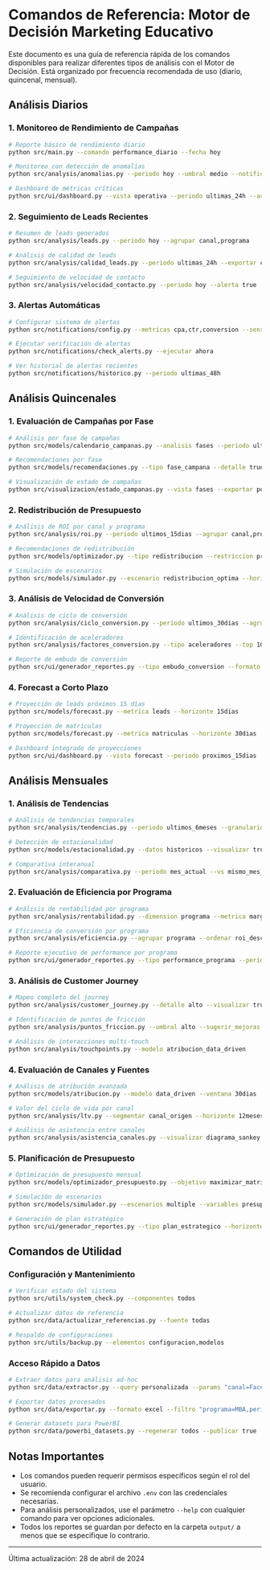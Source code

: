# Comandos de Referencia: Motor de Decisión Marketing Educativo

Este documento es una guía de referencia rápida de los comandos disponibles para realizar diferentes tipos de análisis con el Motor de Decisión. Está organizado por frecuencia recomendada de uso (diario, quincenal, mensual).

## Análisis Diarios

### 1. Monitoreo de Rendimiento de Campañas

```bash
# Reporte básico de rendimiento diario
python src/main.py --comando performance_diario --fecha hoy

# Monitoreo con detección de anomalías
python src/analysis/anomalias.py --periodo hoy --umbral medio --notificar true

# Dashboard de métricas críticas
python src/ui/dashboard.py --vista operativa --periodo ultimas_24h --actualizar true
```

### 2. Seguimiento de Leads Recientes

```bash
# Resumen de leads generados
python src/analysis/leads.py --periodo hoy --agrupar canal,programa

# Análisis de calidad de leads
python src/analysis/calidad_leads.py --periodo ultimas_24h --exportar csv

# Seguimiento de velocidad de contacto
python src/analysis/velocidad_contacto.py --periodo hoy --alerta true
```

### 3. Alertas Automáticas

```bash
# Configurar sistema de alertas
python src/notifications/config.py --metricas cpa,ctr,conversion --sensibilidad alta

# Ejecutar verificación de alertas
python src/notifications/check_alerts.py --ejecutar ahora

# Ver historial de alertas recientes
python src/notifications/historico.py --periodo ultimas_48h
```

## Análisis Quincenales

### 1. Evaluación de Campañas por Fase

```bash
# Análisis por fase de campañas
python src/models/calendario_campanas.py --analisis fases --periodo ultimos_15dias

# Recomendaciones por fase
python src/models/recomendaciones.py --tipo fase_campana --detalle true

# Visualización de estado de campañas
python src/visualizacion/estado_campanas.py --vista fases --exportar powerbi
```

### 2. Redistribución de Presupuesto

```bash
# Análisis de ROI por canal y programa
python src/analysis/roi.py --periodo ultimos_15dias --agrupar canal,programa

# Recomendaciones de redistribución
python src/models/optimizador.py --tipo redistribucion --restriccion presupuesto_fijo

# Simulación de escenarios
python src/models/simulador.py --escenario redistribucion_optima --horizonte 15dias
```

### 3. Análisis de Velocidad de Conversión

```bash
# Análisis de ciclo de conversión
python src/analysis/ciclo_conversion.py --periodo ultimos_30dias --agrupar canal,programa

# Identificación de aceleradores
python src/analysis/factores_conversion.py --tipo aceleradores --top 10

# Reporte de embudo de conversión
python src/ui/generador_reportes.py --tipo embudo_conversion --formato powerpoint
```

### 4. Forecast a Corto Plazo

```bash
# Proyección de leads próximos 15 días
python src/models/forecast.py --metrica leads --horizonte 15dias

# Proyección de matrículas
python src/models/forecast.py --metrica matriculas --horizonte 30dias

# Dashboard integrado de proyecciones
python src/ui/dashboard.py --vista forecast --periodo proximos_15dias
```

## Análisis Mensuales

### 1. Análisis de Tendencias

```bash
# Análisis de tendencias temporales
python src/analysis/tendencias.py --periodo ultimos_6meses --granularidad semana

# Detección de estacionalidad
python src/models/estacionalidad.py --datos historicos --visualizar true

# Comparativa interanual
python src/analysis/comparativa.py --periodo mes_actual --vs mismo_mes_anterior
```

### 2. Evaluación de Eficiencia por Programa

```bash
# Análisis de rentabilidad por programa
python src/analysis/rentabilidad.py --dimension programa --metrica margen_contribucion

# Eficiencia de conversión por programa
python src/analysis/eficiencia.py --agrupar programa --ordenar roi_descendente

# Reporte ejecutivo de performance por programa
python src/ui/generador_reportes.py --tipo performance_programa --periodo ultimo_mes
```

### 3. Análisis de Customer Journey

```bash
# Mapeo completo del journey
python src/analysis/customer_journey.py --detalle alto --visualizar true

# Identificación de puntos de fricción
python src/analysis/puntos_friccion.py --umbral alto --sugerir_mejoras true

# Análisis de interacciones multi-touch
python src/analysis/touchpoints.py --modelo atribucion_data_driven
```

### 4. Evaluación de Canales y Fuentes

```bash
# Análisis de atribución avanzada
python src/models/atribucion.py --modelo data_driven --ventana 30dias

# Valor del ciclo de vida por canal
python src/analysis/ltv.py --segmentar canal_origen --horizonte 12meses

# Análisis de asistencia entre canales
python src/analysis/asistencia_canales.py --visualizar diagrama_sankey
```

### 5. Planificación de Presupuesto

```bash
# Optimización de presupuesto mensual
python src/models/optimizador_presupuesto.py --objetivo maximizar_matriculas --restriccion presupuesto_maximo

# Simulación de escenarios
python src/models/simulador.py --escenarios multiple --variables presupuesto,canales,estacionalidad

# Generación de plan estratégico
python src/ui/generador_reportes.py --tipo plan_estrategico --horizonte trimestral
```

## Comandos de Utilidad

### Configuración y Mantenimiento

```bash
# Verificar estado del sistema
python src/utils/system_check.py --componentes todos

# Actualizar datos de referencia
python src/data/actualizar_referencias.py --fuente todas

# Respaldo de configuraciones
python src/utils/backup.py --elementos configuracion,modelos
```

### Acceso Rápido a Datos

```bash
# Extraer datos para análisis ad-hoc
python src/data/extractor.py --query personalizada --params "canal=Facebook,fecha_inicio=2023-01-01"

# Exportar datos procesados
python src/data/exportar.py --formato excel --filtro "programa=MBA,periodo=ultimo_mes"

# Generar datasets para PowerBI
python src/data/powerbi_datasets.py --regenerar todos --publicar true
```

## Notas Importantes

- Los comandos pueden requerir permisos específicos según el rol del usuario.
- Se recomienda configurar el archivo `.env` con las credenciales necesarias.
- Para análisis personalizados, use el parámetro `--help` con cualquier comando para ver opciones adicionales.
- Todos los reportes se guardan por defecto en la carpeta `output/` a menos que se especifique lo contrario.

---

Última actualización: 28 de abril de 2024 